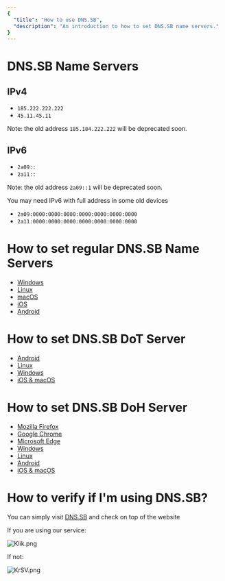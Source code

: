 ```yaml
---
{
  "title": "How to use DNS.SB",
  "description": "An introduction to how to set DNS.SB name servers."
}
---
```


# DNS.SB Name Servers

## IPv4

- `185.222.222.222`
- `45.11.45.11`

Note: the old address `185.184.222.222` will be deprecated soon.

## IPv6

- `2a09::`
- `2a11::`

Note: the old address `2a09::1` will be deprecated soon.

You may need IPv6 with full address in some old devices

- `2a09:0000:0000:0000:0000:0000:0000:0000`
- `2a11:0000:0000:0000:0000:0000:0000:0000`

# How to set regular DNS.SB Name Servers

- [Windows](/guide/windows/)
- [Linux](/guide/linux/)
- [macOS](/guide/macos/)
- [iOS](/guide/ios/)
- [Android](/guide/android/)

# How to set DNS.SB DoT Server

- [Android](/guide/dot/android/)
- [Linux](/guide/dot/linux/)
- [Windows](/guide/dot/windows/)
- [iOS & macOS](/guide/dot/apple/)

# How to set DNS.SB DoH Server

- [Mozilla Firefox](/guide/doh/firefox/)
- [Google Chrome](/guide/doh/chrome/)
- [Microsoft Edge](/guide/doh/edge/)
- [Windows](/guide/doh/windows/)
- [Linux](/guide/doh/linux/)
- [Android](/guide/doh/android/)
- [iOS & macOS](/guide/doh/apple/)

# How to verify if I'm using DNS.SB?

You can simply visit [DNS.SB](https://dns.sb/) and check on top of the website

If you are using our service:

![Klik.png](https://s3.image.hosting/2021/07/16/Klik.png)

If not:

![KrSV.png](https://s3.image.hosting/2021/07/16/KrSV.png)
